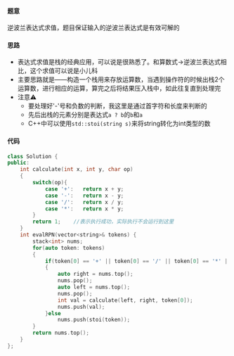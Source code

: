 #### 题意

逆波兰表达式求值，题目保证输入的逆波兰表达式是有效可解的

#### 思路

- 表达式求值是栈的经典应用，可以说是很熟悉了。和算数式->逆波兰表达式相比，这个求值可以说是小儿科
- 主要思路就是——构造一个栈用来存放运算数，当遇到操作符的时候出栈2个运算数，进行相应的运算，算完之后将结果压入栈中，如此往复直到处理完
- 注意⚠️
  - 要处理好'-'号和负数的判断，我这里是通过首字符和长度来判断的
  - 先后出栈的元素分别是表达式`a ? b`的`b`和`a`
  - C++中可以使用`std::stoi(string s)`来将string转化为int类型的数

#### 代码

```c++
class Solution {
public:
    int calculate(int x, int y, char op)
    {
        switch(op){
            case '+':   return x + y;
            case '-':   return x - y;
            case '/':   return x / y;
            case '*':   return x * y;
        }
        return 1;    //表示执行成功，实际执行不会运行到这里
    }
    int evalRPN(vector<string>& tokens) {
        stack<int> nums;
        for(auto token: tokens)
        {
            if(token[0] == '+' || token[0] == '/' || token[0] == '*' ||  token[0] == '-' && token.size() == 1 )
            {
                auto right = nums.top();
                nums.pop();
                auto left = nums.top();
                nums.pop();
                int val = calculate(left, right, token[0]);
                nums.push(val);
            }else   
                nums.push(stoi(token));
        }
        return nums.top();
    }
};
```

